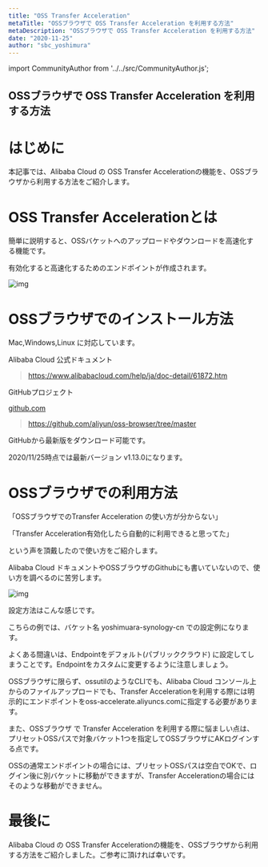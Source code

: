 ```yaml
---
title: "OSS Transfer Acceleration"
metaTitle: "OSSブラウザで OSS Transfer Acceleration を利用する方法"
metaDescription: "OSSブラウザで OSS Transfer Acceleration を利用する方法"
date: "2020-11-25"
author: "sbc_yoshimura"
---
```


import CommunityAuthor from '../../src/CommunityAuthor.js';

## OSSブラウザで OSS Transfer Acceleration を利用する方法


# はじめに


本記事では、Alibaba Cloud の OSS Transfer Accelerationの機能を、OSSブラウザから利用する方法をご紹介します。    


# OSS Transfer Accelerationとは

簡単に説明すると、OSSバケットへのアップロードやダウンロードを高速化する機能です。

有効化すると高速化するためのエンドポイントが作成されます。

![img](https://raw.githubusercontent.com/sbcloud/help/master/content/usecase-storage/Storage_images_26006613656822400/20201125165504.png "img")    


# OSSブラウザでのインストール方法

Mac,Windows,Linux に対応しています。

Alibaba Cloud 公式ドキュメント

> https://www.alibabacloud.com/help/ja/doc-detail/61872.htm

GitHubプロジェクト

[github.com](https://github.com/aliyun/oss-browser/tree/master)
> https://github.com/aliyun/oss-browser/tree/master

GitHubから最新版をダウンロード可能です。

2020/11/25時点では最新バージョン v1.13.0になります。

# OSSブラウザでの利用方法

「OSSブラウザでのTransfer Acceleration の使い方が分からない」

「Transfer Acceleration有効化したら自動的に利用できると思ってた」

という声を頂戴したので使い方をご紹介します。

Alibaba Cloud ドキュメントやOSSブラウザのGithubにも書いていないので、使い方を調べるのに苦労します。

![img](https://raw.githubusercontent.com/sbcloud/help/master/content/usecase-storage/Storage_images_26006613656822400/20201125165811.png "img")    


設定方法はこんな感じです。

こちらの例では、バケット名 yoshimuara-synology-cn での設定例になります。

よくある間違いは、Endpointをデフォルト(パブリッククラウド) に設定してしまうことです。Endpointをカスタムに変更するように注意しましょう。

OSSブラウザに限らず、ossutilのようなCLIでも、Alibaba Cloud コンソール上からのファイルアップロードでも、Transfer Accelerationを利用する際には明示的にエンドポイントをoss-accelerate.aliyuncs.comに指定する必要があります。

また、OSSブラウザ で Transfer Acceleration を利用する際に悩ましい点は、プリセットOSSパスで対象バケット1つを指定してOSSブラウザにAKログインする点です。

OSSの通常エンドポイントの場合には、プリセットOSSパスは空白でOKで、ログイン後に別バケットに移動ができますが、Transfer Accelerationの場合にはそのような移動ができません。

# 最後に

Alibaba Cloud の OSS Transfer Accelerationの機能を、OSSブラウザから利用する方法をご紹介しました。ご参考に頂ければ幸いです。       


 <CommunityAuthor 
    author="吉村 真輝"
    self_introduction = "Alibaba Cloud プロフェッショナルエンジニア。中国ｘクラウドが得意。趣味は日本語ラップのDJ。"
    imageUrl="https://raw.githubusercontent.com/sbcloud/help/master/src/components/images/yoshimura_pic.jpeg"
    githubUrl="https://github.com/masaki-coba"
/>



